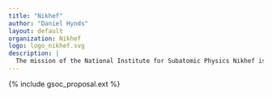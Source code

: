 ```yaml
---
title: "Nikhef"
author: "Daniel Hynds"
layout: default
organization: Nikhef
logo: logo_nikhef.svg
description: |
  The mission of the National Institute for Subatomic Physics Nikhef is to study the interactions and structure of all elementary particles and fields at the smallest distance scale and the highest attainable energy.
---
```


{% include gsoc_proposal.ext %}
